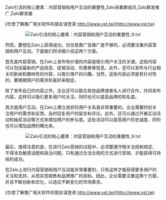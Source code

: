 Zalo引流的核心要素：内容营销和用户互动的重要性,Zalo采集群成员,Zalo群发推广,Zalo群发器

[😍想了解推广相关软件的朋友请登录 http://www.vst.tw](http://www.vst.tw)

 <center><img src="https://vst.tw/MP4/tuiguang/png/8.png" alt="Zalo引流的核心要素：内容营销和用户互动的重要性_9.txt"></center>

然而，要想在Zalo上获得成功，仅仅依靠广告推广是不够的，必须要注重内容营销和用户互动。下面我们将详细介绍这两个方面。

首先是内容营销。在Zalo上发布有价值的内容是吸引用户关注的关键。这些内容可以包括最新的产品信息、促销活动、优惠券等信息。此外，还可以发布与行业相关的新闻和趣味性的内容，以吸引用户的兴趣。当然，这些内容必须是有针对性的，要根据用户的需求和喜好来制定。

除了发布自己的内容之外，企业还可以联合其他品牌或者名人进行合作，共同发布内容。这样可以吸引更多用户的关注，同时也可以提高品牌的知名度。

其次是用户互动。在Zalo上建立良好的用户关系是非常重要的。企业需要时刻关注用户的需求和反馈，及时回复用户的留言和评论。此外，还可以通过开展互动活动和抽奖活动等方式来增加用户的参与度。这些活动可以提高用户的忠诚度，同时也可以增加品牌的曝光率。

 <center><img src="https://vst.tw/MP4/tuiguang/png/8.png" alt="Zalo引流的核心要素：内容营销和用户互动的重要性_9.txt"></center>

最后，值得注意的是，在进行Zalo营销的过程中，必须要遵守相关法规和规定，不得涉及敏感话题和政治问题。只有通过合法合规的方式进行营销，才能获得可持续的成功。

在Zalo上进行内容营销和用户互动是非常重要的，只有这样才能获得更多用户的关注和支持，从而实现销售和品牌推广的目标。因此，企业需要注重这两个方面，并且不断创新和优化，以适应不断变化的市场需求。

[😍想了解推广相关软件的朋友请登录 http://www.vst.tw](http://www.vst.tw)



